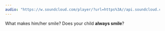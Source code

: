 ```yaml
---
audio: "https://w.soundcloud.com/player/?url=https%3A//api.soundcloud.com/tracks/1406299210%3Fsecret_token%3Ds-eHxUnemQf6O&color=%23ff5500&auto_play=true&hide_related=false&show_comments=true&show_user=true&show_reposts=false&show_teaser=true&visual=true"
---
```


What makes him/her smile? Does your child <strong>always smile</strong>?
